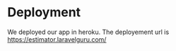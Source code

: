 # Deployment
We deployed our app in heroku.
The deployement url is https://estimator.laravelguru.com/ 
